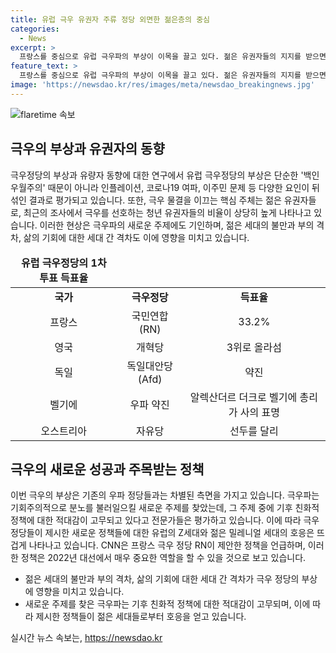 ```yaml
---
title: 유럽 극우 유권자 주류 정당 외면한 젊은층의 중심
categories:
  - News
excerpt: >
  프랑스를 중심으로 유럽 극우파의 부상이 이목을 끌고 있다. 젊은 유권자들의 지지를 받으면서 극우 정당들이 유럽 전역에서 성공을 거두고 있는데, 경제적 어려움과 이주민 문제 등 다양한 요인이 이에 기여하고 있다. 유럽의 좌파와 중앙정부는 젊은 층의 불만에 대한 만족스러운 답을 제시하지 못하면서 극우의 성장을 부분적으로 키웠다는 분석이 나오고 있다. 이러한 분석에 적극적으로 언급된 정책들은 사람들로 하여금 극우파의 정책에 관심을 갖게 하는데 일조하고 있다.
feature_text: >
  프랑스를 중심으로 유럽 극우파의 부상이 이목을 끌고 있다. 젊은 유권자들의 지지를 받으면서 극우 정당들이 유럽 전역에서 성공을 거두고 있는데, 경제적 어려움과 이주민 문제 등 다양한 요인이 이에 기여하고 있다. 유럽의 좌파와 중앙정부는 젊은 층의 불만에 대한 만족스러운 답을 제시하지 못하면서 극우의 성장을 부분적으로 키웠다는 분석이 나오고 있다. 이러한 분석에 적극적으로 언급된 정책들은 사람들로 하여금 극우파의 정책에 관심을 갖게 하는데 일조하고 있다.
image: 'https://newsdao.kr/res/images/meta/newsdao_breakingnews.jpg'
---
```


<p><img src="https://newsdao.kr/res/images/meta/newsdao_breakingnews.jpg" alt="flaretime 속보" /></p>

<h2 data-ke-size="size26">극우의 부상과 유권자의 동향</h2>

<p data-ke-size="size16">극우정당의 부상과 유량자 동향에 대한 연구에서 유럽 극우정당의 부상은 단순한 '백인 우월주의' 때문이 아니라 인플레이션, 코로나19 여파, 이주민 문제 등 다양한 요인이 뒤섞인 결과로 평가되고 있습니다. 또한, 극우 물결을 이끄는 핵심 주체는 젊은 유권자들로, 최근의 조사에서 극우를 선호하는 청년 유권자들의 비율이 상당히 높게 나타나고 있습니다. 이러한 현상은 극우파의 새로운 주제에도 기인하며, 젊은 세대의 불만과 부의 격차, 삶의 기회에 대한 세대 간 격차도 이에 영향을 미치고 있습니다.</p>

<table>
<thead>
<tr>
<td style="text-align: center; height: 17px;"><b>유럽 극우정당의 1차 투표 득표율</b></td>
</tr>
</thead>
<tbody>
<tr>
<td style="text-align: center; height: 17px;"><b>국가</b></td>
<td style="text-align: center; height: 17px;"><b>극우정당</b></td>
<td style="text-align: center; height: 17px;"><b>득표율</b></td>
</tr>
<tr>
<td style="text-align: center; height: 17px;">프랑스</td>
<td style="text-align: center; height: 17px;">국민연합(RN)</td>
<td style="text-align: center; height: 17px;">33.2%</td>
</tr>
<tr>
<td style="text-align: center; height: 17px;">영국</td>
<td style="text-align: center; height: 17px;">개혁당</td>
<td style="text-align: center; height: 17px;">3위로 올라섬</td>
</tr>
<tr>
<td style="text-align: center; height: 17px;">독일</td>
<td style="text-align: center; height: 17px;">독일대안당(Afd)</td>
<td style="text-align: center; height: 17px;">약진</td>
</tr>
<tr>
<td style="text-align: center; height: 17px;">벨기에</td>
<td style="text-align: center; height: 17px;">우파 약진</td>
<td style="text-align: center; height: 17px;">알렉산더르 더크로 벨기에 총리가 사의 표명</td>
</tr>
<tr>
<td style="text-align: center; height: 17px;">오스트리아</td>
<td style="text-align: center; height: 17px;">자유당</td>
<td style="text-align: center; height: 17px;">선두를 달리</td>
</tr>
</tbody>
</table>

<h2 data-ke-size="size26">극우의 새로운 성공과 주목받는 정책</h2>

<p data-ke-size="size16">이번 극우의 부상은 기존의 우파 정당들과는 차별된 측면을 가지고 있습니다. 극우파는 기회주의적으로 분노를 불러일으킬 새로운 주제를 찾았는데, 그 주제 중에 기후 친화적 정책에 대한 적대감이 고무되고 있다고 전문가들은 평가하고 있습니다. 이에 따라 극우 정당들이 제시한 새로운 정책들에 대한 유럽의 Z세대와 젊은 밀레니얼 세대의 호응은 뜨겁게 나타나고 있습니다. CNN은 프랑스 극우 정당 RN이 제안한 정책을 언급하며, 이러한 정책은 2022년 대선에서 매우 중요한 역할을 할 수 있을 것으로 보고 있습니다.</p>

<ul>
<li>젊은 세대의 불만과 부의 격차, 삶의 기회에 대한 세대 간 격차가 극우 정당의 부상에 영향을 미치고 있습니다.</li>
<li>새로운 주제를 찾은 극우파는 기후 친화적 정책에 대한 적대감이 고무되며, 이에 따라 제시한 정책들이 젊은 세대들로부터 호응을 얻고 있습니다.</li>
</ul>

<p data-ke-size="size16"></p>
실시간 뉴스 속보는, <a href="https://newsdao.kr" rel="dofollow">https://newsdao.kr</a>


